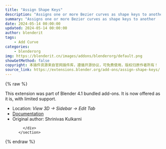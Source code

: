 ```yaml
---
title: "Assign Shape Keys"
description: "Assigns one or more Bezier curves as shape keys to another  . ."
summary: "Assigns one or more Bezier curves as shape keys to another  . ."
date: 2024-05-14 00:00:00
updated: 2024-05-14 00:00:00
author: blenderit
tags: 
    - Add Curve
categories:
    - blenderorg
img: https://blenderit.cn/images/addons/blenderorg/default.png
showGetMethod: false
copyright: 本插件资源来自官网插件库，遵循开源协议，可免费使用，版权归原作者所有！
source_link: https://extensions.blender.org/add-ons/assign-shape-keys/
---
```


{% raw %}
<section id="about" class="mt-3">
            <div class="box style-rich-text">
              <p>This extension was part of Blender 4.1 bundled add-ons.
It is now offered as it is, with limited support.</p>
<ul>
<li>Location: <em>View 3D → Sidebar → Edit Tab</em></li>
<li><a rel="nofollow noopener noreferrer external" target="_blank" href="https://docs.blender.org/manual/en/4.1//addons/add_curve/assign_shape_keys.html">Documentation</a></li>
<li>Original author: Shrinivas Kulkarni</li>
</ul>

            </div>
          </section>
<div style="display: none">blenderorg</div>
{% endraw %}